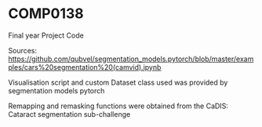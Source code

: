 # COMP0138
Final year Project Code

Sources:
https://github.com/qubvel/segmentation_models.pytorch/blob/master/examples/cars%20segmentation%20(camvid).ipynb

Visualisation script and custom Dataset class used was provided by segmentation models pytorch


Remapping and remasking functions were obtained from the CaDIS: Cataract segmentation sub-challenge
